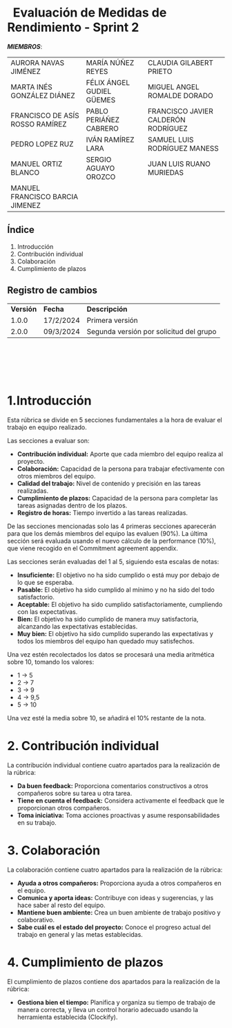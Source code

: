 # &nbsp; Evaluación de Medidas de Rendimiento - Sprint 2


***MIEMBROS***:

<table>
  <tr>
    <td>AURORA NAVAS JIMÉNEZ</td>
    <td>MARÍA NÚÑEZ REYES</td>
    <td>CLAUDIA GILABERT PRIETO</td>
  </tr>
  <tr>
    <td>MARTA INÉS GONZÁLEZ DIÁNEZ</td>
    <td>FÉLIX ÁNGEL GUDIEL GÜEMES</td>
    <td>MIGUEL ANGEL ROMALDE DORADO</td>
  </tr>
  <tr>
    <td>FRANCISCO DE ASÍS ROSSO RAMÍREZ</td>
    <td>PABLO PERIÁÑEZ CABRERO</td>
    <td>FRANCISCO JAVIER CALDERÓN RODRÍGUEZ</td>
  </tr>
  <tr>
    <td>PEDRO LOPEZ RUZ</td>
    <td>IVÁN RAMÍREZ LARA</td>
    <td>SAMUEL LUIS RODRÍGUEZ MANESS</td>
  </tr>
  <tr>
    <td>MANUEL ORTIZ BLANCO</td>
    <td>SERGIO AGUAYO OROZCO</td>
    <td>JUAN LUIS RUANO MURIEDAS</td>
  </tr>
  <tr>
    <td>MANUEL FRANCISCO BARCIA JIMENEZ</td>
    <td></td>
    <td></td>
  </tr>
</table>


## Índice

1. Introducción
2. Contribución individual
3. Colaboración
4. Cumplimiento de plazos


## Registro de cambios

<table>
  <tr>
   <td><strong>Versión</strong>
   </td>
   <td><strong>Fecha</strong>
   </td>
   <td><strong>Descripción</strong>
   </td>
  </tr>
  <tr>
   <td>1.0.0</td>
   <td>17/2/2024</td>
   <td>Primera versión</td>
  </tr>
  <tr>
   <td>2.0.0</td>
   <td>09/3/2024</td>
   <td>Segunda versión por solicitud del grupo</td>
  </tr>
</table>


<br/>

# 

<br/>


# 1.Introducción
Esta rúbrica se divide en 5 secciones fundamentales a la hora de evaluar el trabajo en equipo realizado.

Las secciones a evaluar son:

- **Contribución individual:** Aporte que cada miembro del equipo realiza al proyecto.
- **Colaboración:** Capacidad de la persona para trabajar efectivamente con otros miembros del equipo. 
- **Calidad del trabajo:** Nivel de contenido y precisión en las tareas realizadas.
- **Cumplimiento de plazos:** Capacidad de la persona para completar las tareas asignadas dentro de los plazos.
- **Registro de horas:** Tiempo invertido a las tareas realizadas.

De las secciones mencionadas solo las 4 primeras secciones aparecerán para que los demás miembros del equipo las evaluen (90%). La última sección será evaluada usando el nuevo cálculo de la performance (10%), que viene recogido en el Commitment agreement appendix.

Las secciones serán evaluadas del 1 al 5, siguiendo esta escalas de notas:

- **Insuficiente:** El objetivo no ha sido cumplido o está muy por debajo de lo que se esperaba.
- **Pasable:** El objetivo ha sido cumplido al mínimo y no ha sido del todo satisfactorio.
- **Aceptable:** El objetivo ha sido cumplido satisfactoriamente, cumpliendo con las expectativas.
- **Bien:** El objetivo ha sido cumplido de manera muy satisfactoria, alcanzando las expectativas establecidas.
- **Muy bien:** El objetivo ha sido cumplido superando las expectativas y todos los miembros del equipo han quedado muy satisfechos.

Una vez estén recolectados los datos se procesará una media aritmética sobre 10, tomando los valores:

- 1 → 5
- 2 → 7
- 3 → 9
- 4 → 9,5
- 5 → 10

Una vez esté la media sobre 10, se añadirá el 10% restante de la nota.


# 2. Contribución individual
La contribución individual contiene cuatro apartados para la realización de la rúbrica:

- **Da buen feedback:** Proporciona comentarios constructivos a otros compañeros sobre su tarea u otra tarea.
- **Tiene en cuenta el feedback:** Considera activamente el feedback que le proporcionan otros compañeros.
- **Toma iniciativa:** Toma acciones proactivas y asume responsabilidades en su trabajo.


# 3. Colaboración
La colaboración contiene cuatro apartados para la realización de la rúbrica:

- **Ayuda a otros compañeros:** Proporciona ayuda a otros compañeros en el equipo.
- **Comunica y aporta ideas:** Contribuye con ideas y sugerencias, y las hace saber al resto del equipo.
- **Mantiene buen ambiente:** Crea un buen ambiente de trabajo positivo y colaborativo.
- **Sabe cuál es el estado del proyecto:** Conoce el progreso actual del trabajo en general y las metas establecidas.


# 4. Cumplimiento de plazos
El cumplimiento de plazos contiene dos apartados para la realización de la rúbrica:

- **Gestiona bien el tiempo:** Planifica y organiza su tiempo de trabajo de manera correcta, y lleva un control horario adecuado usando la herramienta establecida (Clockify).
